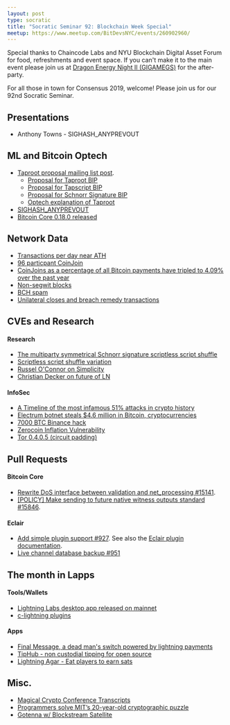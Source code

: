 ```yaml
---
layout: post
type: socratic
title: "Socratic Seminar 92: Blockchain Week Special"
meetup: https://www.meetup.com/BitDevsNYC/events/260902960/
---
```


Special thanks to Chaincode Labs and NYU Blockchain Digital Asset Forum for food, refreshments and event space. If you can't make it to the main event please join us at [Dragon Energy Night II (GIGAMEGS)](https://www.eventbrite.com/e/dragon-energy-night-ii-registration-60857262711) for the after-party. 

For all those in town for Consensus 2019, welcome! Please join us for our 92nd Socratic Seminar.

## Presentations
- Anthony Towns - SIGHASH_ANYPREVOUT

## ML and Bitcoin Optech

- [Taproot proposal mailing list post](https://lists.linuxfoundation.org/pipermail/bitcoin-dev/2019-May/016914.html).
    - [Proposal for Taproot BIP](https://github.com/sipa/bips/blob/bip-schnorr/bip-taproot.mediawiki)
    - [Proposal for Tapscript BIP](https://github.com/sipa/bips/blob/bip-schnorr/bip-tapscript.mediawiki)
    - [Proposal for Schnorr Signature BIP](https://github.com/sipa/bips/blob/bip-schnorr/bip-schnorr.mediawiki)
    - [Optech explanation of Taproot](https://bitcoinops.org/en/newsletters/2019/05/14/#overview-of-the-taproot--tapscript-proposed-bips)
- [SIGHASH_ANYPREVOUT](https://lists.linuxfoundation.org/pipermail/bitcoin-dev/2019-May/016929.html)
- [Bitcoin Core 0.18.0 released](https://lists.linuxfoundation.org/pipermail/bitcoin-core-dev/2019-May/000078.html)
    
## Network Data
- [Transactions per day near ATH](https://bitinfocharts.com/comparison/bitcoin-transactions.html)
- [96 particpant CoinJoin](https://twitter.com/nopara73/status/1121186039622770688)
- [CoinJoins as a percentage of all Bitcoin payments have tripled to 4.09% over the past year](https://longhash.com/news/coinjoins-as-a-percentage-of-all-bitcoin-payments-have-tripled-to-409-over-the-past-year)
- [Non-segwit blocks](https://twitter.com/murchandamus/status/1121525695555883009)
- [BCH spam](https://www.theblockcrypto.com/tiny/one-bitcoin-cash-address-is-responsible-for-nearly-50-percent-of-the-networks-transactions-in-the-past-month/)
- [Unilateral closes and breach remedy transactions](https://github.com/ksedgwic/lightning-channel-scanner/blob/master/README.md)

    
## CVEs and Research

#### Research
- [The multiparty symmetrical Schnorr signature scriptless script shuffle](https://joinmarket.me/blog/blog/multiparty-s6/)
- [Scriptless script shuffle variation](https://old.reddit.com/r/Bitcoin/comments/biruxq/multiparty_s6_the_multiparty_symmetrical_schnorr/em3zilr/)
- [Russel O'Connor on Simplicity](https://player.fm/series/hashing-it-out/hashing-it-out-44-blockstream-russell-oconnor)
- [Christian Decker on future of LN](https://www.whatbitcoindid.com/wbd092-christian-decker)

#### InfoSec
- [A Timeline of the most infamous 51% attacks in crypto history](https://blog.honeyminer.com/timeline-of-51-attacks/)
- [Electrum botnet steals $4.6 million in Bitcoin, cryptocurrencies](https://bitcoinist.com/electrum-botnet-steals-4-6-million-bitcoin-cryptocurrencies/)
- [7000 BTC Binance hack](https://www.coindesk.com/hackers-steal-40-7-million-in-bitcoin-from-crypto-exchange-binance)
- [Zerocoin Inflation Vulnerability](https://zcoin.io/cryptographic-description-of-zerocoin-attack/)
- [Tor 0.4.0.5 (circuit padding)](https://blog.torproject.org/new-release-tor-0405)


## Pull Requests

#### Bitcoin Core

- [Rewrite DoS interface between validation and net_processing #15141](https://github.com/bitcoin/bitcoin/pull/15141).
- [[POLICY] Make sending to future native witness outputs standard #15846](https://github.com/bitcoin/bitcoin/pull/15846).

#### Eclair

- [Add simple plugin support #927](https://github.com/ACINQ/eclair/pull/927). See also the [Eclair plugin documentation](https://github.com/ACINQ/eclair#plugins).
- [Live channel database backup #951](https://github.com/ACINQ/eclair/pull/951)

## The month in Lapps

#### Tools/Wallets
- [Lightning Labs desktop app released on mainnet](https://blog.lightning.engineering/announcement/2019/04/23/mainnet-app.html)
- [c-lightning plugins](https://github.com/lightningd/plugins)

#### Apps
- [Final Message, a dead man's switch powered by lightning payments](https://finalmessage.io/)
- [TipHub - non custodial tipping for open source](https://tiphub.io/)
- [Lightning Agar - Eat players to earn sats](https://agar.satoshis.games/)

## Misc.
- [Magical Crypto Conference Transcripts](http://diyhpl.us/wiki/transcripts/magicalcryptoconference/2019/)
- [Programmers solve MIT’s 20-year-old cryptographic puzzle](https://www.csail.mit.edu/news/programmers-solve-mits-20-year-old-cryptographic-puzzle)
- [Gotenna w/ Blockstream Satellite](https://blockstream.com/2019/05/11/gotenna-satellite-api-integration/)

